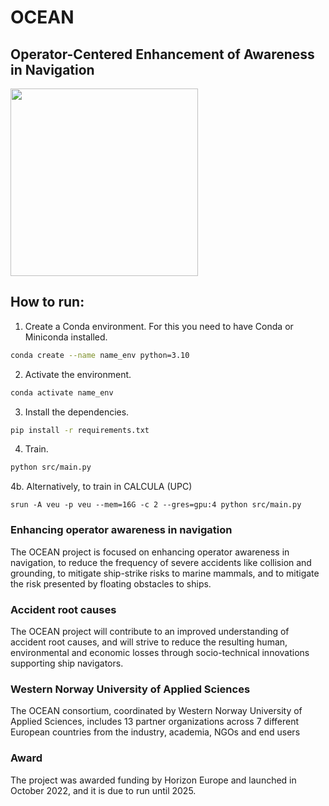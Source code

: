 # OCEAN
## Operator-Centered Enhancement of Awareness in Navigation
<img src="https://github.com/marccasals98/OCEAN/blob/main/OCEAN.png" width="300">

## How to run:

1. Create a Conda environment. For this you need to have Conda or Miniconda installed.

```bash
conda create --name name_env python=3.10
```

2. Activate the environment.

```bash
conda activate name_env
```

3. Install the dependencies.

```bash
pip install -r requirements.txt
```

4. Train.
```bash
python src/main.py
```
4b. Alternatively, to train in CALCULA (UPC)

```
srun -A veu -p veu --mem=16G -c 2 --gres=gpu:4 python src/main.py
```

### Enhancing operator awareness in navigation
The OCEAN project is focused on enhancing operator awareness in navigation, to reduce the frequency of severe accidents like collision and grounding, to mitigate ship-strike risks to marine mammals, and to mitigate the risk presented by floating obstacles to ships.

### Accident root causes
The OCEAN project will contribute to an improved understanding of accident root causes, and will strive to reduce the resulting human, environmental and economic losses through socio-technical innovations supporting ship navigators.

### Western Norway University of Applied Sciences
The OCEAN consortium, coordinated by Western Norway University of Applied Sciences, includes 13 partner organizations across 7 different European countries from the industry, academia, NGOs and end users

### Award
The project was awarded funding by Horizon Europe and launched in October 2022, and it is due to run until 2025. 
